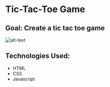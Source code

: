 # Tic-Tac-Toe Game 

## Goal: Create a tic tac toe game 

![alt-text](tictactoe.png)

## Technologies Used: 
- HTML 
- CSS 
- Javascript
